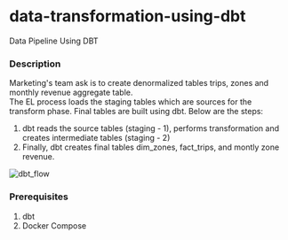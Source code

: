 # data-transformation-using-dbt
Data Pipeline Using DBT

### Description

Marketing's team ask is to create denormalized tables trips, zones and monthly revenue aggregate table.\
The EL process loads the staging tables which are sources for the transform phase. Final tables are built using dbt.
Below are the steps:
1. dbt reads the source tables (staging - 1), performs transformation and creates intermediate tables (staging - 2) 
2. Finally, dbt creates final tables dim_zones, fact_trips, and montly zone revenue.

![dbt_flow](https://user-images.githubusercontent.com/40203363/175792810-bde2d973-490a-4984-a082-18397916b4d8.jpg)

### Prerequisites

1. dbt
2. Docker Compose


